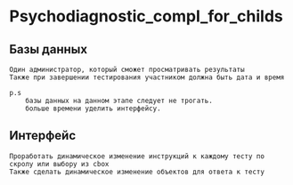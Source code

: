 # Psychodiagnostic_compl_for_childs

## Базы данных

```
Один администратор, который сможет просматривать результаты
Также при завершении тестирования участником должна быть дата и время

p.s
    базы данных на данном этапе следует не трогать.
    больше времени уделить интерфейсу.
```

## Интерфейс

```
Проработать динамическое изменение инструкций к каждому тесту по скролу или выбору из cbox
Также сделать динамическое изменение объектов для ответа к тесту 
```

